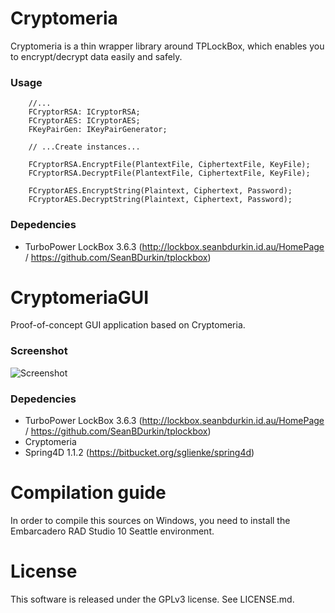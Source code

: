 # Cryptomeria
Cryptomeria is a thin wrapper library around TPLockBox, which enables you to encrypt/decrypt data easily and safely.

### Usage

```delphi
    //...
    FCryptorRSA: ICryptorRSA;
    FCryptorAES: ICryptorAES;
    FKeyPairGen: IKeyPairGenerator;
	
	// ...Create instances...
	
	FCryptorRSA.EncryptFile(PlantextFile, CiphertextFile, KeyFile);
	FCryptorRSA.DecryptFile(PlantextFile, CiphertextFile, KeyFile);
	
	FCryptorAES.EncryptString(Plaintext, Ciphertext, Password);
	FCryptorAES.DecryptString(Plaintext, Ciphertext, Password);	
```

### Depedencies

- TurboPower LockBox 3.6.3 (http://lockbox.seanbdurkin.id.au/HomePage / https://github.com/SeanBDurkin/tplockbox)

# CryptomeriaGUI
Proof-of-concept GUI application based on Cryptomeria.

### Screenshot
![Screenshot](https://habrastorage.org/files/d8d/e02/57b/d8de0257b494468a893af17675b4df50.png)

### Depedencies

- TurboPower LockBox 3.6.3 (http://lockbox.seanbdurkin.id.au/HomePage / https://github.com/SeanBDurkin/tplockbox)
- Cryptomeria
- Spring4D 1.1.2 (https://bitbucket.org/sglienke/spring4d)

# Compilation guide

In order to compile this sources on Windows, you need to install the Embarcadero RAD Studio 10 Seattle environment.

# License

This software is released under the GPLv3 license. See LICENSE.md.